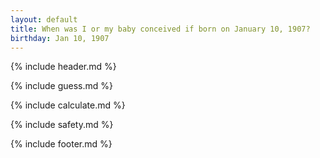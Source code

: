 ```yaml
---
layout: default
title: When was I or my baby conceived if born on January 10, 1907?
birthday: Jan 10, 1907
---
```


{% include header.md %}

{% include guess.md %}

{% include calculate.md %}

{% include safety.md %}

{% include footer.md %}



